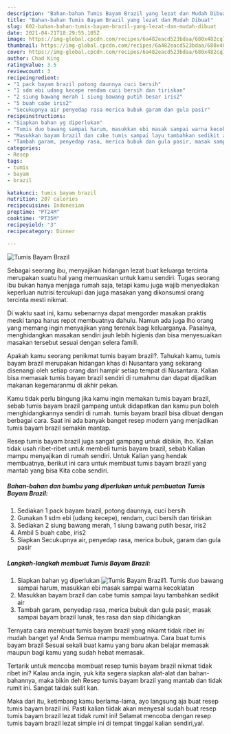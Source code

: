 ```yaml
---
description: "Bahan-bahan Tumis Bayam Brazil yang lezat dan Mudah Dibuat"
title: "Bahan-bahan Tumis Bayam Brazil yang lezat dan Mudah Dibuat"
slug: 602-bahan-bahan-tumis-bayam-brazil-yang-lezat-dan-mudah-dibuat
date: 2021-04-21T18:29:55.105Z
image: https://img-global.cpcdn.com/recipes/6a482eacd523bdaa/680x482cq70/tumis-bayam-brazil-foto-resep-utama.jpg
thumbnail: https://img-global.cpcdn.com/recipes/6a482eacd523bdaa/680x482cq70/tumis-bayam-brazil-foto-resep-utama.jpg
cover: https://img-global.cpcdn.com/recipes/6a482eacd523bdaa/680x482cq70/tumis-bayam-brazil-foto-resep-utama.jpg
author: Chad King
ratingvalue: 3.5
reviewcount: 3
recipeingredient:
- "1 pack bayam brazil potong daunnya cuci bersih"
- "1 sdm ebi udang kecepe rendam cuci bersih dan tiriskan"
- "2 siung bawang merah 1 siung bawang putih besar iris2"
- "5 buah cabe iris2"
- "Secukupnya air penyedap rasa merica bubuk garam dan gula pasir"
recipeinstructions:
- "Siapkan bahan yg diperlukan"
- "Tumis duo bawang sampai harum, masukkan ebi masak sampai warna kecoklatan"
- "Masukkan bayam brazil dan cabe tumis sampai layu tambahkan sedikit air"
- "Tambah garam, penyedap rasa, merica bubuk dan gula pasir, masak sampai bayam brazil lunak, tes rasa dan siap dihidangkan"
categories:
- Resep
tags:
- tumis
- bayam
- brazil

katakunci: tumis bayam brazil 
nutrition: 207 calories
recipecuisine: Indonesian
preptime: "PT24M"
cooktime: "PT35M"
recipeyield: "3"
recipecategory: Dinner

---
```



![Tumis Bayam Brazil](https://img-global.cpcdn.com/recipes/6a482eacd523bdaa/680x482cq70/tumis-bayam-brazil-foto-resep-utama.jpg)

Sebagai seorang ibu, menyajikan hidangan lezat buat keluarga tercinta merupakan suatu hal yang memuaskan untuk kamu sendiri. Tugas seorang ibu bukan hanya menjaga rumah saja, tetapi kamu juga wajib menyediakan keperluan nutrisi tercukupi dan juga masakan yang dikonsumsi orang tercinta mesti nikmat.

Di waktu  saat ini, kamu sebenarnya dapat mengorder masakan praktis meski tanpa harus repot membuatnya dahulu. Namun ada juga lho orang yang memang ingin menyajikan yang terenak bagi keluarganya. Pasalnya, menghidangkan masakan sendiri jauh lebih higienis dan bisa menyesuaikan masakan tersebut sesuai dengan selera famili. 



Apakah kamu seorang penikmat tumis bayam brazil?. Tahukah kamu, tumis bayam brazil merupakan hidangan khas di Nusantara yang sekarang disenangi oleh setiap orang dari hampir setiap tempat di Nusantara. Kalian bisa memasak tumis bayam brazil sendiri di rumahmu dan dapat dijadikan makanan kegemaranmu di akhir pekan.

Kamu tidak perlu bingung jika kamu ingin memakan tumis bayam brazil, sebab tumis bayam brazil gampang untuk didapatkan dan kamu pun boleh menghidangkannya sendiri di rumah. tumis bayam brazil bisa dibuat dengan berbagai cara. Saat ini ada banyak banget resep modern yang menjadikan tumis bayam brazil semakin mantap.

Resep tumis bayam brazil juga sangat gampang untuk dibikin, lho. Kalian tidak usah ribet-ribet untuk membeli tumis bayam brazil, sebab Kalian mampu menyajikan di rumah sendiri. Untuk Kalian yang hendak membuatnya, berikut ini cara untuk membuat tumis bayam brazil yang mantab yang bisa Kita coba sendiri.

<!--inarticleads1-->

##### Bahan-bahan dan bumbu yang diperlukan untuk pembuatan Tumis Bayam Brazil:

1. Sediakan 1 pack bayam brazil, potong daunnya, cuci bersih
1. Gunakan 1 sdm ebi (udang kecepe), rendam, cuci bersih dan tiriskan
1. Sediakan 2 siung bawang merah, 1 siung bawang putih besar, iris2
1. Ambil 5 buah cabe, iris2
1. Siapkan Secukupnya air, penyedap rasa, merica bubuk, garam dan gula pasir




<!--inarticleads2-->

##### Langkah-langkah membuat Tumis Bayam Brazil:

1. Siapkan bahan yg diperlukan
<img src="https://img-global.cpcdn.com/steps/e27005422c542ad9/160x128cq70/tumis-bayam-brazil-langkah-memasak-1-foto.jpg" alt="Tumis Bayam Brazil">1. Tumis duo bawang sampai harum, masukkan ebi masak sampai warna kecoklatan
1. Masukkan bayam brazil dan cabe tumis sampai layu tambahkan sedikit air
1. Tambah garam, penyedap rasa, merica bubuk dan gula pasir, masak sampai bayam brazil lunak, tes rasa dan siap dihidangkan




Ternyata cara membuat tumis bayam brazil yang nikamt tidak ribet ini mudah banget ya! Anda Semua mampu membuatnya. Cara buat tumis bayam brazil Sesuai sekali buat kamu yang baru akan belajar memasak maupun bagi kamu yang sudah hebat memasak.

Tertarik untuk mencoba membuat resep tumis bayam brazil nikmat tidak ribet ini? Kalau anda ingin, yuk kita segera siapkan alat-alat dan bahan-bahannya, maka bikin deh Resep tumis bayam brazil yang mantab dan tidak rumit ini. Sangat taidak sulit kan. 

Maka dari itu, ketimbang kamu berlama-lama, ayo langsung aja buat resep tumis bayam brazil ini. Pasti kalian tiidak akan menyesal sudah buat resep tumis bayam brazil lezat tidak rumit ini! Selamat mencoba dengan resep tumis bayam brazil lezat simple ini di tempat tinggal kalian sendiri,ya!.

